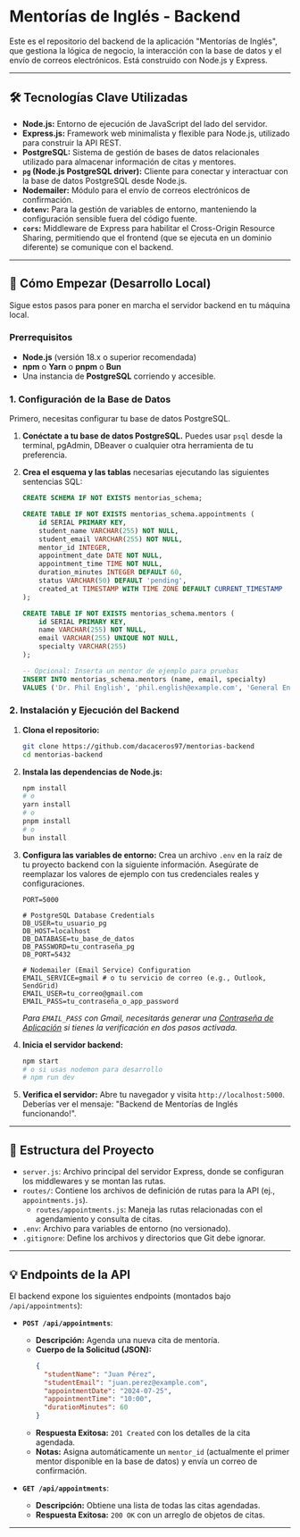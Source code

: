 # Mentorías de Inglés - Backend

Este es el repositorio del backend de la aplicación "Mentorías de Inglés", que gestiona la lógica de negocio, la interacción con la base de datos y el envío de correos electrónicos. Está construido con Node.js y Express.

---

## 🛠️ Tecnologías Clave Utilizadas

- **Node.js:** Entorno de ejecución de JavaScript del lado del servidor.
- **Express.js:** Framework web minimalista y flexible para Node.js, utilizado para construir la API REST.
- **PostgreSQL:** Sistema de gestión de bases de datos relacionales utilizado para almacenar información de citas y mentores.
- **`pg` (Node.js PostgreSQL driver):** Cliente para conectar y interactuar con la base de datos PostgreSQL desde Node.js.
- **Nodemailer:** Módulo para el envío de correos electrónicos de confirmación.
- **`dotenv`:** Para la gestión de variables de entorno, manteniendo la configuración sensible fuera del código fuente.
- **`cors`:** Middleware de Express para habilitar el Cross-Origin Resource Sharing, permitiendo que el frontend (que se ejecuta en un dominio diferente) se comunique con el backend.

---

## 🚀 Cómo Empezar (Desarrollo Local)

Sigue estos pasos para poner en marcha el servidor backend en tu máquina local.

### Prerrequisitos

- **Node.js** (versión 18.x o superior recomendada)
- **npm** o **Yarn** o **pnpm** o **Bun**
- Una instancia de **PostgreSQL** corriendo y accesible.

### 1. Configuración de la Base de Datos

Primero, necesitas configurar tu base de datos PostgreSQL.

1.  **Conéctate a tu base de datos PostgreSQL.** Puedes usar `psql` desde la terminal, pgAdmin, DBeaver o cualquier otra herramienta de tu preferencia.
2.  **Crea el esquema y las tablas** necesarias ejecutando las siguientes sentencias SQL:

    ```sql
    CREATE SCHEMA IF NOT EXISTS mentorias_schema;

    CREATE TABLE IF NOT EXISTS mentorias_schema.appointments (
        id SERIAL PRIMARY KEY,
        student_name VARCHAR(255) NOT NULL,
        student_email VARCHAR(255) NOT NULL,
        mentor_id INTEGER,
        appointment_date DATE NOT NULL,
        appointment_time TIME NOT NULL,
        duration_minutes INTEGER DEFAULT 60,
        status VARCHAR(50) DEFAULT 'pending',
        created_at TIMESTAMP WITH TIME ZONE DEFAULT CURRENT_TIMESTAMP
    );

    CREATE TABLE IF NOT EXISTS mentorias_schema.mentors (
        id SERIAL PRIMARY KEY,
        name VARCHAR(255) NOT NULL,
        email VARCHAR(255) UNIQUE NOT NULL,
        specialty VARCHAR(255)
    );

    -- Opcional: Inserta un mentor de ejemplo para pruebas
    INSERT INTO mentorias_schema.mentors (name, email, specialty)
    VALUES ('Dr. Phil English', 'phil.english@example.com', 'General English');
    ```

### 2. Instalación y Ejecución del Backend

1.  **Clona el repositorio:**

    ```bash
    git clone https://github.com/dacaceros97/mentorias-backend
    cd mentorias-backend
    ```

2.  **Instala las dependencias de Node.js:**

    ```bash
    npm install
    # o
    yarn install
    # o
    pnpm install
    # o
    bun install
    ```

3.  **Configura las variables de entorno:**
    Crea un archivo `.env` en la raíz de tu proyecto backend con la siguiente información. Asegúrate de reemplazar los valores de ejemplo con tus credenciales reales y configuraciones.

    ```env
    PORT=5000

    # PostgreSQL Database Credentials
    DB_USER=tu_usuario_pg
    DB_HOST=localhost
    DB_DATABASE=tu_base_de_datos
    DB_PASSWORD=tu_contraseña_pg
    DB_PORT=5432

    # Nodemailer (Email Service) Configuration
    EMAIL_SERVICE=gmail # o tu servicio de correo (e.g., Outlook, SendGrid)
    EMAIL_USER=tu_correo@gmail.com
    EMAIL_PASS=tu_contraseña_o_app_password
    ```

    _Para `EMAIL_PASS` con Gmail, necesitarás generar una [Contraseña de Aplicación](https://support.google.com/accounts/answer/185833) si tienes la verificación en dos pasos activada._

4.  **Inicia el servidor backend:**

    ```bash
    npm start
    # o si usas nodemon para desarrollo
    # npm run dev
    ```

5.  **Verifica el servidor:**
    Abre tu navegador y visita `http://localhost:5000`. Deberías ver el mensaje: "Backend de Mentorías de Inglés funcionando!".

---

## 📂 Estructura del Proyecto

- `server.js`: Archivo principal del servidor Express, donde se configuran los middlewares y se montan las rutas.
- `routes/`: Contiene los archivos de definición de rutas para la API (ej., `appointments.js`).
  - `routes/appointments.js`: Maneja las rutas relacionadas con el agendamiento y consulta de citas.
- `.env`: Archivo para variables de entorno (no versionado).
- `.gitignore`: Define los archivos y directorios que Git debe ignorar.

---

## 💡 Endpoints de la API

El backend expone los siguientes endpoints (montados bajo `/api/appointments`):

- **`POST /api/appointments`**:

  - **Descripción:** Agenda una nueva cita de mentoría.
  - **Cuerpo de la Solicitud (JSON):**
    ```json
    {
      "studentName": "Juan Pérez",
      "studentEmail": "juan.perez@example.com",
      "appointmentDate": "2024-07-25",
      "appointmentTime": "10:00",
      "durationMinutes": 60
    }
    ```
  - **Respuesta Exitosa:** `201 Created` con los detalles de la cita agendada.
  - **Notas:** Asigna automáticamente un `mentor_id` (actualmente el primer mentor disponible en la base de datos) y envía un correo de confirmación.

- **`GET /api/appointments`**:
  - **Descripción:** Obtiene una lista de todas las citas agendadas.
  - **Respuesta Exitosa:** `200 OK` con un arreglo de objetos de citas.

---
